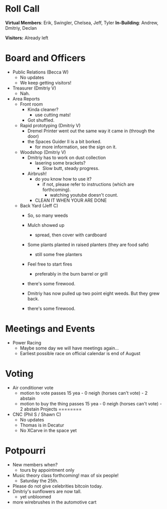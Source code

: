 Roll Call
=========
**Virtual Members**: Erik, Swingler, Chelsea, Jeff, Tyler
**In-Building**:  Andrew, Dmitriy, Declan

**Visitors:** Already left

Board and Officers
==================
- Public Relations (Becca W)
  - No updates
  - We keep getting visitors!
- Treasurer (Dmitriy V)
  - Nah.
- Area Reports
  - Front room
    - Kinda cleaner?
      - use cutting mats!
    - Got shuffled.
  - Rapid prototyping (Dmitriy V)
    - Dremel Printer went out the same way it came in (through the door)
    - the Spaces Guider II is a bit borked.
      - for more information, see the sign on it.
  - Woodshop (Dmitriy V)
    - Dmitriy has to work on dust collection
      - lasering some brackets?  
        - Slow butt, steady progress.
    - Airbrush!
      - do you know how to use it?
        - if not, please refer to instructions (which are forthcoming).
          - watching youtube doesn't count.
      - CLEAN IT WHEN YOUR ARE DONE
  - Back Yard (Jeff C)
    - So, so many weeds
    - Mulch showed up
      - spread, then cover with cardboard
    - Some plants planted in raised planters (they are food safe)
      - still some free planters
    - Feel free to start fires
      - preferably in the burn barrel or grill
      
    - there's some firewood. 
    - Dmitriy has now pulled up two point eight weeds. But they grew back.
    - there's some firewood. 
  

Meetings and Events
===================
- Power Racing
  - Maybe some day we will have meetings again...
  - Earliest possible race on official calendar is end of August
  
Voting
======
- Air conditioner vote
  - motion to vote passes 15 yea - 0 neigh (horses can't vote) - 2 abstain
  - motion to buy the thing passes 15 yea - 0 neigh (horses can't vote) - 2 abstain
Projects
========
- CNC (Phil S / Shawn C)
  - No updates
  - Thomas is in Decatur
  - No XCarve in the space yet

Potpourri
=========
- New members when?
  - tours by appointment only
- Music theory class forthcoming! max of six people!
  - Saturday the 25th.
- Please do not give celebrities bitcoin today.
- Dmitriy's sunflowers are now tall.
  - yet unbloomed
- more wirebrushes in the automotive cart

